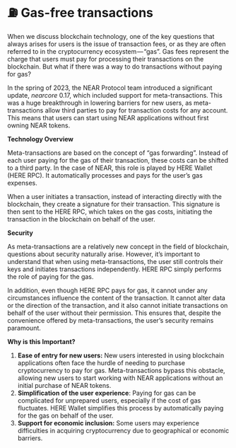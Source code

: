 # ⛽ Gas-free transactions

When we discuss blockchain technology, one of the key questions that always arises for users is the issue of transaction fees, or as they are often referred to in the cryptocurrency ecosystem — “gas”. Gas fees represent the charge that users must pay for processing their transactions on the blockchain. But what if there was a way to do transactions without paying for gas?

In the spring of 2023, the NEAR Protocol team introduced a significant update, _nearcore_ 0.17, which included support for meta-transactions. This was a huge breakthrough in lowering barriers for new users, as meta-transactions allow third parties to pay for transaction costs for any account. This means that users can start using NEAR applications without first owning NEAR tokens.

**Technology Overview**

Meta-transactions are based on the concept of “gas forwarding”. Instead of each user paying for the gas of their transaction, these costs can be shifted to a third party. In the case of NEAR, this role is played by HERE Wallet (HERE RPC). It automatically processes and pays for the user’s gas expenses.

When a user initiates a transaction, instead of interacting directly with the blockchain, they create a signature for their transaction. This signature is then sent to the HERE RPC, which takes on the gas costs, initiating the transaction in the blockchain on behalf of the user.

**Security**

As meta-transactions are a relatively new concept in the field of blockchain, questions about security naturally arise. However, it’s important to understand that when using meta-transactions, the user still controls their keys and initiates transactions independently. HERE RPC simply performs the role of paying for the gas.

In addition, even though HERE RPC pays for gas, it cannot under any circumstances influence the content of the transaction. It cannot alter data or the direction of the transaction, and it also cannot initiate transactions on behalf of the user without their permission. This ensures that, despite the convenience offered by meta-transactions, the user’s security remains paramount.

**Why is this Important?**

1. **Ease of entry for new users:** New users interested in using blockchain applications often face the hurdle of needing to purchase cryptocurrency to pay for gas. Meta-transactions bypass this obstacle, allowing new users to start working with NEAR applications without an initial purchase of NEAR tokens.
2. **Simplification of the user experience**: Paying for gas can be complicated for unprepared users, especially if the cost of gas fluctuates. HERE Wallet simplifies this process by automatically paying for the gas on behalf of the user.
3. **Support for economic inclusion:** Some users may experience difficulties in acquiring cryptocurrency due to geographical or economic barriers.
